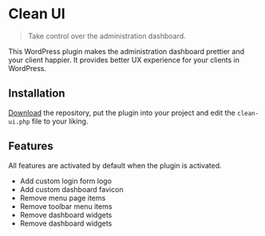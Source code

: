# Clean UI

> Take control over the administration dashboard.

This WordPress plugin makes the administration dashboard prettier and your client happier. It provides better UX experience for your clients in WordPress.

## Installation

[Download](https://github.com/wordplate/clean-ui/archive/main.zip) the repository, put the plugin into your project and edit the `clean-ui.php` file to your liking.

## Features

All features are activated by default when the plugin is activated.

- Add custom login form logo
- Add custom dashboard favicon 
- Remove menu page items
- Remove toolbar menu items
- Remove dashboard widgets
- Remove dashboard widgets
